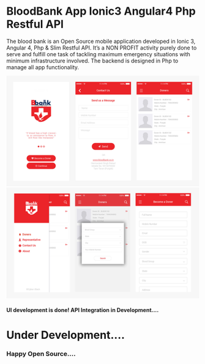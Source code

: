 # BloodBank App Ionic3 Angular4 Php Restful API

The blood bank is an Open Source mobile application developed in Ionic 3, Angular 4, Php & Slim Restful API. It’s a NON PROFIT activity purely done to serve and fulfill one task of tackling maximum emergency situations with minimum infrastructure involved. The backend is designed in Php to manage all app functionality.

<img src="/UI/a1.png" />
<img src="/UI/a2.png" />

#### UI development is done! API Integration in Development....

# Under Development....

### Happy Open Source....


